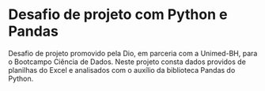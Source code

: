 # Desafio de projeto com Python e Pandas

Desafio de projeto promovido pela Dio, em parceria com a Unimed-BH, para o Bootcampo Ciência de Dados.
Neste projeto consta dados providos de planilhas do Excel e analisados com o auxílio da biblioteca Pandas do Python.
